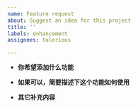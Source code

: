```yaml
---
name: Feature request
about: Suggest an idea for this project
title: ''
labels: enhancement
assignees: tolerious

---
```


- **你希望添加什么功能**



- **如果可以，简要描述下这个功能如何使用**




- **其它补充内容**
